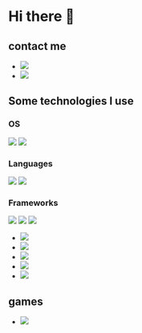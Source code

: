 # Hi there 👋

## contact me
- <img src="https://img.shields.io/badge/LinkedIn-0077B5?style=for-the-badge&logo=linkedin&logoColor=white"/>
- <img src="https://img.shields.io/badge/Gmail-D14836?style=for-the-badge&logo=gmail&logoColor=white"/>

## Some technologies I use

### OS
<img src="https://img.shields.io/badge/Ubuntu-E95420?style=for-the-badge&logo=ubuntu&logoColor=white"/> <img src="https://img.shields.io/badge/Windows-0078D6?style=for-the-badge&logo=windows&logoColor=white"/>

### Languages
<img src="https://img.shields.io/badge/PHP-777BB4?style=for-the-badge&logo=php&logoColor=white"/> <img src="https://img.shields.io/badge/OpenJDK-ED8B00?style=for-the-badge&logo=openjdk&logoColor=white"/>

### Frameworks
<img src="https://img.shields.io/badge/Bootstrap-563D7C?style=for-the-badge&logo=bootstrap&logoColor=white"/> <img src="https://img.shields.io/badge/Angular-DD0031?style=for-the-badge&logo=angular&logoColor=white"/> <img src="https://img.shields.io/badge/Pug-E3C29B?style=for-the-badge&logo=pug&logoColor=black"/> 

- <img src="https://img.shields.io/badge/GNU%20Bash-4EAA25?style=for-the-badge&logo=GNU%20Bash&logoColor=white"/>
- <img src="https://img.shields.io/badge/HTML5-E34F26?style=for-the-badge&logo=html5&logoColor=white"/>
- <img src="https://img.shields.io/badge/VSCode-0078D4?style=for-the-badge&logo=visual%20studio%20code&logoColor=white"/>
- <img src="https://img.shields.io/badge/Xampp-F37623?style=for-the-badge&logo=xampp&logoColor=white">
- <img src="https://img.shields.io/badge/MariaDB-003545?style=for-the-badge&logo=mariadb&logoColor=white">

## games
- <img src="https://img.shields.io/badge/FIFA-B7312F?style=for-the-badge&logo=fifa&logoColor=white">



<!--
**urr13l/urr13l** is a ✨ _special_ ✨ repository because its `README.md` (this file) appears on your GitHub profile.

Here are some ideas to get you started:

- 🔭 I’m currently working on ...
- 🌱 I’m currently learning ...
- 👯 I’m looking to collaborate on ...
- 🤔 I’m looking for help with ...
- 💬 Ask me about ...
- 📫 How to reach me: ...
- 😄 Pronouns: ...
- ⚡ Fun fact: ...
-->
